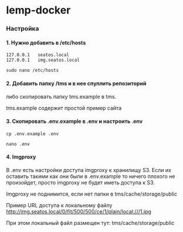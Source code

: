 # lemp-docker

### Настройка 
#### 1. Нужно добавить в /etc/hosts

```
127.0.0.1   seatos.local
127.0.0.1   img.seatos.local
```

```
sudo nano /etc/hosts
```
#### 2. Добавить папку /tms и в нее спуллить репозиторий
либо скопировать папку tms.example  в tms. 

tms.example содержит простой пример сайта

#### 3. Скопировать .env.example в .env и настроить .env
```
cp .env.example .env
```
```
nano .env
```
#### 4. Imgproxy
В .env  есть настройки доступа imgproxy к хранилищу S3. Если их оставить такими как они были в .env.example то ничего плохого не произойдет, просто imgproxy не будет иметь доступа к S3.  

Imgproxy не поднимится, если нет папки в tms/cache/storage/public

Пример URL доступа к локальному файлу
http://img.seatos.local/0/fit/500/500/ce/1/plain/local:///1.jpg

При этом локальный файл размещен тут: tms/cache/storage/public
